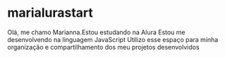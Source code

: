 # marialurastart
Olá, me chamo Marianna.Estou estudando na Alura Estou me desenvolvendo na linguagem JavaScript Utilizo esse espaço para minha organização e compartilhamento dos meu projetos desenvolvidos
